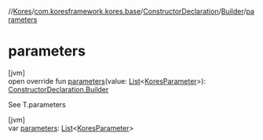 //[Kores](../../../../index.md)/[com.koresframework.kores.base](../../index.md)/[ConstructorDeclaration](../index.md)/[Builder](index.md)/[parameters](parameters.md)

# parameters

[jvm]\
open override fun [parameters](parameters.md)(value: [List](https://kotlinlang.org/api/latest/jvm/stdlib/kotlin.collections/-list/index.html)<[KoresParameter](../../-kores-parameter/index.md)>): [ConstructorDeclaration.Builder](index.md)

See T.parameters

[jvm]\
var [parameters](parameters.md): [List](https://kotlinlang.org/api/latest/jvm/stdlib/kotlin.collections/-list/index.html)<[KoresParameter](../../-kores-parameter/index.md)>

